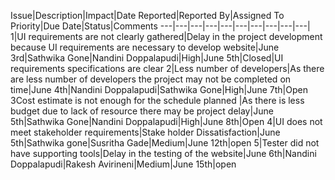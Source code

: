 Issue|Description|Impact|Date Reported|Reported By|Assigned To	Priority|Due Date|Status|Comments
---|---|---|---|---|---|---|---|---|---|
1|UI requirements are not clearly gathered|Delay in the project development because UI requirements are necessary to develop website|June 3rd|Sathwika Gone|Nandini Doppalapudi|High|June 5th|Closed|UI requirements specifications are clear
2|Less number of developers|As there are less number of developers the project may not be completed on time|June 4th|Nandini Doppalapudi|Sathwika Gone|High|June 7th|Open 
3Cost estimate is not enough for the schedule planned |As there is less budget due to lack of resource there may be project delay|June 5th|Sathwika Gone|Nandini Doppalapudi|High|June 8th|Open 
4|UI does not meet stakeholder requirements|Stake holder Dissatisfaction|June 5th|Sathwika gone|Susritha Gade|Medium|June 12th|open
5|Tester did not have supporting tools|Delay in the testing of the website|June 6th|Nandini Doppalapudi|Rakesh Avirineni|Medium|June 15th|open	 	 	 				 		
